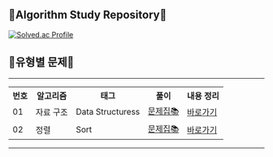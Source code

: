 ## 🏫Algorithm Study Repository🏫
[![Solved.ac Profile](http://mazassumnida.wtf/api/v2/generate_badge?boj=chlvldzmf96)](https://solved.ac/chlvldzmf96/)

## 📖유형별 문제📖
<hr>

<table>
  <tr>
    <th>번호</th>
    <th>알고리즘</th>
    <th>태그</th>
    <th>풀이</th>
    <th>내용 정리</th>
  </tr>
  <tr>
    <td>01</td>
    <td>자료 구조 </td>
    <td>Data Structuress</td>
    <td><a href="https://github.com/linma21/Algorithm/tree/main/%EC%9C%A0%ED%98%95%EB%B3%84%20%EB%B6%84%EB%A5%98/Data%20Structure">문제집📚</a></td> <!-- list, queue, stack, set, map -->
    <td>
      <a href="https://github.com/linma21/Algorithm/blob/main/%EC%9C%A0%ED%98%95%EB%B3%84%20%EB%B6%84%EB%A5%98/Data%20Structure/handbook/README.md">바로가기</a>
    </td>
  </tr>
  <tr>
    <td>02</td>
    <td>정렬 </td>
    <td>Sort</td>
    <td><a href="https://github.com/linma21/Algorithm/tree/main/%EC%9C%A0%ED%98%95%EB%B3%84%20%EB%B6%84%EB%A5%98/Sort">문제집📚</a></td> <!-- list, queue, stack, set, map -->
    <td>
      <a href="https://github.com/linma21/Algorithm/blob/main/%EC%9C%A0%ED%98%95%EB%B3%84%20%EB%B6%84%EB%A5%98/Sort/handbook/README.md">바로가기</a>
    </td>
  </tr>
</table>

<hr>
